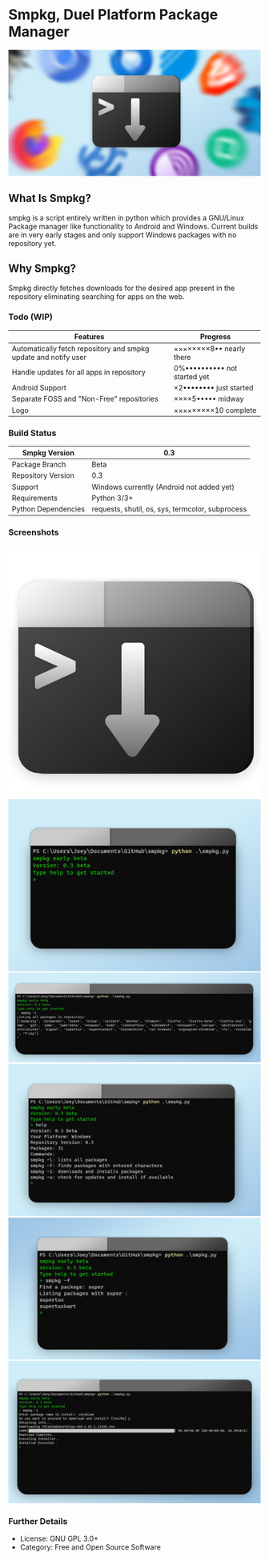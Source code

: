 # Smpkg, Duel Platform Package Manager
![Image was supposed to be here](https://github.com/manav-harsana/smpkg/blob/main/config/images/banner.png?raw=true)

## What Is Smpkg?
smpkg is a script entirely written in python which provides a GNU/Linux Package manager like functionality to Android and Windows. Current builds are in very early stages and only support Windows packages with no repository yet.

## Why Smpkg?
Smpkg directly fetches downloads for the desired app present in the repository eliminating searching for apps on the web.

### Todo (WIP)

| Features | Progress|
|-------------|------------|
|Automatically fetch repository and smpkg update and notify user |  ××××××××8•• nearly there|
|Handle updates for all apps in repository| 0%•••••••••• not started yet|
|Android Support | ×2•••••••• just started|
| Separate FOSS and "Non-Free" repositories | ××××5••••• midway|
|Logo |×××××××××10 complete|

### Build Status
|Smpkg Version| 0.3|
|-------------------|-----|
|Package Branch|Beta|
|Repository Version|0.3|
|Support|Windows currently (Android not added yet)|
|Requirements| Python 3/3+|
|Python Dependencies| requests, shutil, os, sys, termcolor, subprocess|

### Screenshots
![Image was supposed to be here](https://github.com/manav-harsana/smpkg/blob/main/config/images/icon.png?raw=true)
![Image was supposed to be here](https://github.com/manav-harsana/smpkg/blob/main/config/images/screenshot1.png?raw=true)
![Image was supposed to be here](https://github.com/manav-harsana/smpkg/blob/main/config/images/screenshot2.png?raw=true)
![Image was supposed to be here](https://github.com/manav-harsana/smpkg/blob/main/config/images/screenshot3.png?raw=true)
![Image was supposed to be here](https://github.com/manav-harsana/smpkg/blob/main/config/images/screenshot4.png?raw=true)
![Image was supposed to be here](https://github.com/manav-harsana/smpkg/blob/main/config/images/screenshot5.png?raw=true)

### Further Details
- License: GNU GPL 3.0+
- Category: Free and Open Source Software
